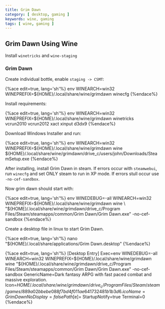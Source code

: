 ```yaml
---
title: Grim Dawn
category: [ desktop, gaming ]
keywords: wine, gaming
tags: [ wine, gaming ]
---
```


## Grim Dawn Using Wine

Install ```winetricks``` and ```wine-staging```

### Grim Dawn

Create individual bottle, enable ```staging -> CSMT```:

{%ace edit=true, lang='sh'%}
env WINEARCH=win32 WINEPREFIX=${HOME}/.local/share/wine/grimdawn winecfg
{%endace%}

Install requirements:

{%ace edit=true, lang='sh'%}
env WINEARCH=win32 WINEPREFIX=${HOME}/.local/share/wine/grimdawn winetricks \
    vcrun2010 vcrun2012 xact xinput d3dx9
{%endace%}

Download Windows Installer and run:

{%ace edit=true, lang='sh'%}
env WINEARCH=win32 WINEPREFIX=${HOME}/.local/share/wine/grimdawn wine \
    ${HOME}/.local/share/wine/grimdawn/drive_c/users/john/Downloads/SteamSetup.exe
{%endace%}

After installing, install Grim Dawn in steam. If errors occur with ```steamwebui```, run ```winecfg``` and set ONLY steam to run in XP mode. If errors stull occur use ```-no-cef-sandbox```.


Now grim dawn should start with:

{%ace edit=true, lang='sh'%}
env WINEDEBUG=-all WINEARCH=win32 WINEPREFIX=${HOME}/.local/share/wine/grimdawn wine \
    "${HOME}/.local/share/wine/grimdawn/drive_c/Program Files/Steam/steamapps/common/Grim Dawn/Grim Dawn.exe" -no-cef-sandbox
{%endace%}

Create a desktop file in linux to start Grim Dawn.

{%ace edit=true, lang='sh'%}
nano "${HOME}/.local/share/applications/Grim Dawn.desktop"
{%endace%}

{%ace edit=true, lang='sh'%}
[Desktop Entry]
Exec=env WINEDEBUG=-all WINEARCH=win32 WINEPREFIX=${HOME}/.local/share/wine/grimdawn wine "${HOME}/.local/share/wine/grimdawn/drive_c/Program Files/Steam/steamapps/common/Grim Dawn/Grim Dawn.exe" -no-cef-sandbox
GenericName=Dark fantasy ARPG with fast paced combat and massive exploration.
Icon=${HOME}/.local/share/wine/grimdawn/drive_c/Program Files/Steam/steam/games/889a02bbebe088f7bd4f011ae641732481b1b3d6.ico
Name=Grim Dawn
NoDisplay=false
Path[$e]=
StartupNotify=true
Terminal=0
{%endace%}
